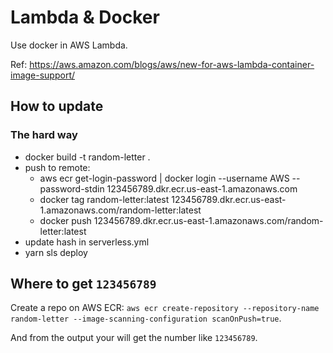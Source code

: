 # Lambda & Docker

Use docker in AWS Lambda.

Ref: https://aws.amazon.com/blogs/aws/new-for-aws-lambda-container-image-support/


## How to update

### The hard way

- docker build -t random-letter .
- push to remote:
    - aws ecr get-login-password | docker login --username AWS --password-stdin 123456789.dkr.ecr.us-east-1.amazonaws.com
    - docker tag random-letter:latest 123456789.dkr.ecr.us-east-1.amazonaws.com/random-letter:latest
    - docker push 123456789.dkr.ecr.us-east-1.amazonaws.com/random-letter:latest
- update hash in serverless.yml
- yarn sls deploy


## Where to get `123456789`

Create a repo on AWS ECR: `aws ecr create-repository --repository-name random-letter --image-scanning-configuration scanOnPush=true`.

And from the output your will get the number like `123456789`.
